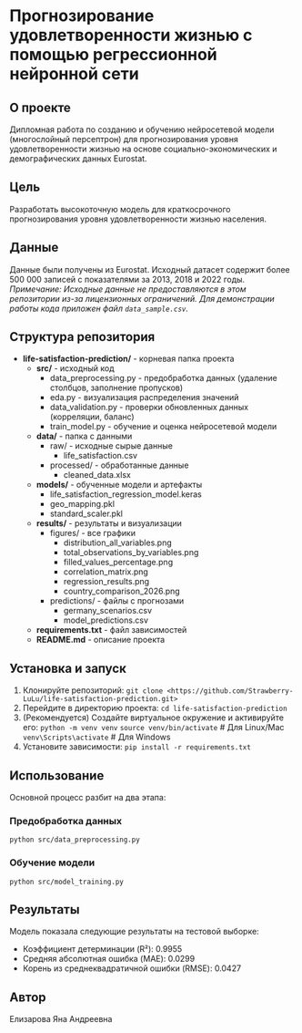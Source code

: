 # Прогнозирование удовлетворенности жизнью с помощью регрессионной нейронной сети

## О проекте
Дипломная работа по созданию и обучению нейросетевой модели (многослойный персептрон) для прогнозирования уровня удовлетворенности жизнью на основе социально-экономических и демографических данных Eurostat.

## Цель
Разработать высокоточную модель для краткосрочного прогнозирования уровня удовлетворенности жизнью населения.

## Данные
Данные были получены из Eurostat. Исходный датасет содержит более 500 000 записей с показателями за 2013, 2018 и 2022 годы.
*Примечание: Исходные данные не предоставляются в этом репозитории из-за лицензионных ограничений. Для демонстрации работы кода приложен файл `data_sample.csv`.*

## Структура репозитория
- **life-satisfaction-prediction/** - корневая папка проекта
  - **src/** - исходный код
    - data_preprocessing.py - предобработка данных (удаление столбцов, заполнение пропусков)
    - eda.py - визуализация распределения значений
    - data_validation.py - проверки обновленных данных (корреляции, баланс)
    - train_model.py - обучение и оценка нейросетевой модели
  - **data/** - папка с данными
    - raw/ - исходные сырые данные
      - life_satisfaction.csv
    - processed/ - обработанные данные
      - cleaned_data.xlsx
  - **models/** - обученные модели и артефакты
    - life_satisfaction_regression_model.keras
    - geo_mapping.pkl
    - standard_scaler.pkl
  - **results/** - результаты и визуализации
    - figures/ - все графики
      - distribution_all_variables.png
      - total_observations_by_variables.png
      - filled_values_percentage.png
      - correlation_matrix.png
      - regression_results.png
      - country_comparison_2026.png
    - predictions/ - файлы с прогнозами
      - germany_scenarios.csv
      - model_predictions.csv
  - **requirements.txt** - файл зависимостей
  - **README.md** - описание проекта

## Установка и запуск
1. Клонируйте репозиторий:
`git clone <https://github.com/Strawberry-LuLu/life-satisfaction-prediction.git>`
2. Перейдите в директорию проекта:
`cd life-satisfaction-prediction`
3. (Рекомендуется) Создайте виртуальное окружение и активируйте его:
`python -m venv venv`
`source venv/bin/activate` # Для Linux/Mac
`venv\Scripts\activate` # Для Windows
4. Установите зависимости:
`pip install -r requirements.txt`

## Использование
Основной процесс разбит на два этапа:

### Предобработка данных
`python src/data_preprocessing.py`

### Обучение модели
`python src/model_training.py`

## Результаты
Модель показала следующие результаты на тестовой выборке:
- Коэффициент детерминации (R²): 0.9955
- Средняя абсолютная ошибка (MAE): 0.0299
- Корень из среднеквадратичной ошибки (RMSE): 0.0427

## Автор
Елизарова Яна Андреевна
